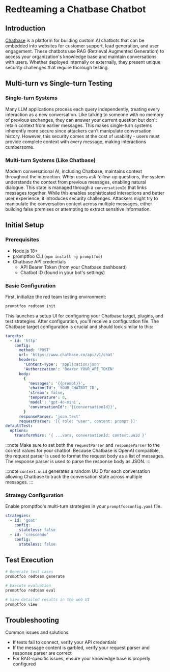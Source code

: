 # Redteaming a Chatbase Chatbot

## Introduction

[Chatbase](https://www.chatbase.co) is a platform for building custom AI chatbots that can be embedded into websites for customer support, lead generation, and user engagement. These chatbots use RAG (Retrieval Augmented Generation) to access your organization's knowledge base and maintain conversations with users. Whether deployed internally or externally, they present unique security challenges that require thorough testing.

## Multi-turn vs Single-turn Testing

### Single-turn Systems

Many LLM applications process each query independently, treating every interaction as a new conversation. Like talking to someone with no memory of previous exchanges, they can answer your current question but don't retain context from earlier messages. This makes single-turn systems inherently more secure since attackers can't manipulate conversation history. However, this security comes at the cost of usability - users must provide complete context with every message, making interactions cumbersome.

### Multi-turn Systems (Like Chatbase)

Modern conversational AI, including Chatbase, maintains context throughout the interaction. When users ask follow-up questions, the system understands the context from previous messages, enabling natural dialogue. This state is managed through a `conversationId` that links messages together. While this enables sophisticated interactions and better user experience, it introduces security challenges. Attackers might try to manipulate the conversation context across multiple messages, either building false premises or attempting to extract sensitive information.

## Initial Setup

### Prerequisites

- Node.js 18+
- promptfoo CLI (`npm install -g promptfoo`)
- Chatbase API credentials
  - API Bearer Token (from your Chatbase dashboard)
  - Chatbot ID (found in your bot's settings)

### Basic Configuration

First, initialize the red team testing environment:

```bash
promptfoo redteam init
```

This launches a setup UI for configuring your Chatbase target, plugins, and test strategies. After configuration, you'll receive a configuration file. The Chatbase target configuration is crucial and should look similar to this:

```yaml
targets:
  - id: 'http'
    config:
      method: 'POST'
      url: 'https://www.chatbase.co/api/v1/chat'
      headers:
        'Content-Type': 'application/json'
        'Authorization': 'Bearer YOUR_API_TOKEN'
      body:
        {
          'messages': '{{prompt}}',
          'chatbotId': 'YOUR_CHATBOT_ID',
          'stream': false,
          'temperature': 0,
          'model': 'gpt-4o-mini',
          'conversationId': '{{conversationId}}',
        }
      responseParser: 'json.text'
      requestParser: '[{ role: "user", content: prompt }]'
defaultTest:
  options:
    transformVars: '{ ...vars, conversationId: context.uuid }'
```

:::note
Make sure to set both the `requestParser` and `responseParser` to the correct values for your chatbot. Because Chatbase is OpenAI compatible, the request parser is used to format the request body as a list of messages. The response parser is used to parse the response body as JSON.
:::

:::note
`context.uuid` generates a random UUID for each conversation allowing Chatbase to track the conversation state across multiple messages.
:::

### Strategy Configuration

Enable promptfoo's multi-turn strategies in your `promptfooconfig.yaml` file.

```yaml
strategies:
  - id: 'goat'
    config:
      stateless: false
  - id: 'crescendo'
    config:
      stateless: false
```

## Test Execution

```bash
# Generate test cases
promptfoo redteam generate

# Execute evaluation
promptfoo redteam eval

# View detailed results in the web UI
promptfoo view
```

## Troubleshooting

Common issues and solutions:

- If tests fail to connect, verify your API credentials
- If the message content is garbled, verify your request parser and response parser are correct
- For RAG-specific issues, ensure your knowledge base is properly configured

